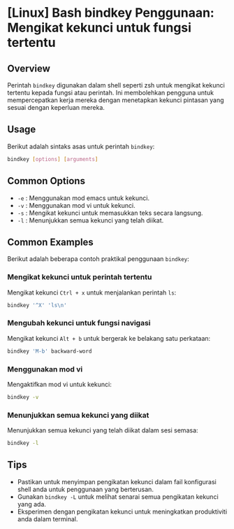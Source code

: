 # [Linux] Bash bindkey Penggunaan: Mengikat kekunci untuk fungsi tertentu

## Overview
Perintah `bindkey` digunakan dalam shell seperti zsh untuk mengikat kekunci tertentu kepada fungsi atau perintah. Ini membolehkan pengguna untuk mempercepatkan kerja mereka dengan menetapkan kekunci pintasan yang sesuai dengan keperluan mereka.

## Usage
Berikut adalah sintaks asas untuk perintah `bindkey`:

```bash
bindkey [options] [arguments]
```

## Common Options
- `-e` : Menggunakan mod emacs untuk kekunci.
- `-v` : Menggunakan mod vi untuk kekunci.
- `-s` : Mengikat kekunci untuk memasukkan teks secara langsung.
- `-l` : Menunjukkan semua kekunci yang telah diikat.

## Common Examples
Berikut adalah beberapa contoh praktikal penggunaan `bindkey`:

### Mengikat kekunci untuk perintah tertentu
Mengikat kekunci `Ctrl + x` untuk menjalankan perintah `ls`:

```bash
bindkey '^X' 'ls\n'
```

### Mengubah kekunci untuk fungsi navigasi
Mengikat kekunci `Alt + b` untuk bergerak ke belakang satu perkataan:

```bash
bindkey 'M-b' backward-word
```

### Menggunakan mod vi
Mengaktifkan mod vi untuk kekunci:

```bash
bindkey -v
```

### Menunjukkan semua kekunci yang diikat
Menunjukkan semua kekunci yang telah diikat dalam sesi semasa:

```bash
bindkey -l
```

## Tips
- Pastikan untuk menyimpan pengikatan kekunci dalam fail konfigurasi shell anda untuk penggunaan yang berterusan.
- Gunakan `bindkey -L` untuk melihat senarai semua pengikatan kekunci yang ada.
- Eksperimen dengan pengikatan kekunci untuk meningkatkan produktiviti anda dalam terminal.